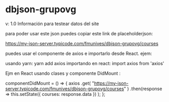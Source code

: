 # dbjson-grupovg
v: 1.0
Información para testear datos del site

para poder usar este json puedes copiar este link de placeholderjson:

https://my-json-server.typicode.com/fmunives/dbjson-grupovg/courses

puedes usar el componente de axios e importarlo desde React. 
 ejem:
 
 usando yarn: yarn add axios
 importando en react: import axios from 'axios'
 
 Ejm en React usando clases y componente DidMount :
 
 componentDidMount = () => {
    axios
      .get(
        "https://my-json-server.typicode.com/fmunives/dbjson-grupovg/courses"
      )
      .then(response =>
        this.setState({
          courses: response.data
        })
      );
  };
 
 



